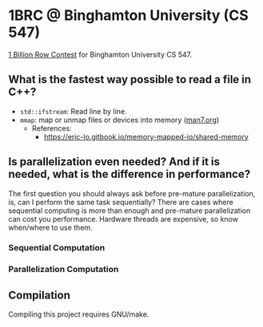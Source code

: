 # 1BRC @ Binghamton University (CS 547)
[1 Billion Row Contest](https://github.com/gunnarmorling/1brc)
for Binghamton University CS 547.

## What is the fastest way possible to read a file in C++?
* `std::ifstream`: Read line by line. 
* `mmap`: map or unmap files or devices into memory ([man7.org](https://man7.org/linux/man-pages/man2/mmap.2.html))
  * References:
    * https://eric-lo.gitbook.io/memory-mapped-io/shared-memory

## Is parallelization even needed? And if it is needed, what is the difference in performance? 
The first question you should always ask before pre-mature parallelization,
is, can I perform the same task sequentially? There are cases where 
sequential computing is more than enough and pre-mature parallelization can 
cost you performance. Hardware threads are expensive, so know when/where to 
use them. 

### Sequential Computation

### Parallelization Computation

## Compilation
Compiling this project requires GNU/make. 
